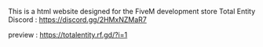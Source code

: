 This is a html website designed for the FiveM development store Total Entity 
Discord : https://discord.gg/2HMxNZMaR7

preview : https://totalentity.rf.gd/?i=1
